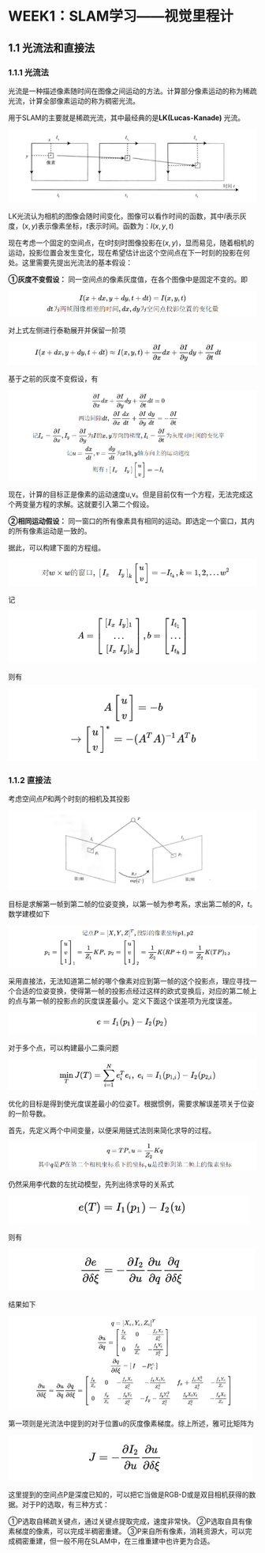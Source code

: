 # WEEK1：SLAM学习——视觉里程计

## 1.1 光流法和直接法

### 1.1.1 光流法

光流是一种描述像素随时间在图像之间运动的方法。计算部分像素运动的称为稀疏光流，计算全部像素运动的称为稠密光流。

用于SLAM的主要就是稀疏光流，其中最经典的是**LK(Lucas-Kanade)** 光流。

![](image/2022-08-29-21-33-58.png)

LK光流认为相机的图像会随时间变化，图像可以看作时间的函数，其中$I$表示灰度，$(x,y)$表示像素坐标，$t$表示时间。函数为：$I(x,y,t)$

现在考虑一个固定的空间点，在t时刻时图像投影在$(x,y)$，显而易见，随着相机的运动，投影位置会发生变化，现在希望估计出这个空间点在下一时刻的投影在何处。这里需要先提出光流法的基本假设：

**①灰度不变假设：** 同一空间点的像素灰度值，在各个图像中是固定不变的。即

![](image/2022-08-29-21-35-42.png)

对上式左侧进行泰勒展开并保留一阶项

![](image/2022-08-29-21-36-13.png)

基于之前的灰度不变假设，有

![](image/2022-08-29-21-36-20.png)

现在，计算的目标正是像素的运动速度u,v。但是目前仅有一个方程，无法完成这个两变量方程的求解。这就要引入第二个假设。

**②相同运动假设：** 同一窗口的所有像素具有相同的运动。即选定一个窗口，其内的所有像素运动是一致的。

据此，可以构建下面的方程组。

![](image/2022-08-29-21-36-49.png)

记

![](image/2022-08-29-21-37-06.png)

则有

![](image/2022-08-29-21-37-20.png)

### 1.1.2 直接法
考虑空间点$P$和两个时刻的相机及其投影

![](image/2022-08-30-16-47-38.png)

目标是求解第一帧到第二帧的位姿变换，以第一帧为参考系，求出第二帧的$R，t$。数学建模如下

![](image/2022-08-30-16-47-55.png)

采用直接法，无法知道第二帧的哪个像素对应到第一帧的这个投影点，理应寻找一个合适的位姿变换，使得第一帧的投影点经过这样的欧式变换后，对应的第二帧上的点与第一帧的投影点的灰度误差最小。定义下面这个误差项为光度误差。

![](image/2022-08-30-16-49-17.png)

对于多个点，可以构建最小二乘问题

![](image/2022-08-30-16-51-13.png)

优化的目标是得到使光度误差最小的位姿T。根据惯例，需要求解误差项关于位姿的一阶导数。

首先，先定义两个中间变量，以便采用链式法则来简化求导的过程。

![](image/2022-08-30-16-51-48.png)

仍然采用李代数的左扰动模型，先列出待求导的关系式

![](image/2022-08-30-16-51-57.png)

则有

![](image/2022-08-30-16-52-04.png)

结果如下

![](image/2022-08-30-16-52-13.png)

第一项则是光流法中提到的对于位置u的灰度像素梯度。综上所述，雅可比矩阵为

![](image/2022-08-30-16-52-34.png)

这里提到的空间点P是深度已知的，可以把它当做是RGB-D或是双目相机获得的数据。对于P的选取，有三种方式：

①P选取自稀疏关键点，通过关键点提取完成，速度非常快。
②P选取自具有像素梯度的像素，可以完成半稠密重建。
③P来自所有像素，消耗资源大，可以完成稠密重建，但一般不用在SLAM中，在三维重建中也许更为合适。

